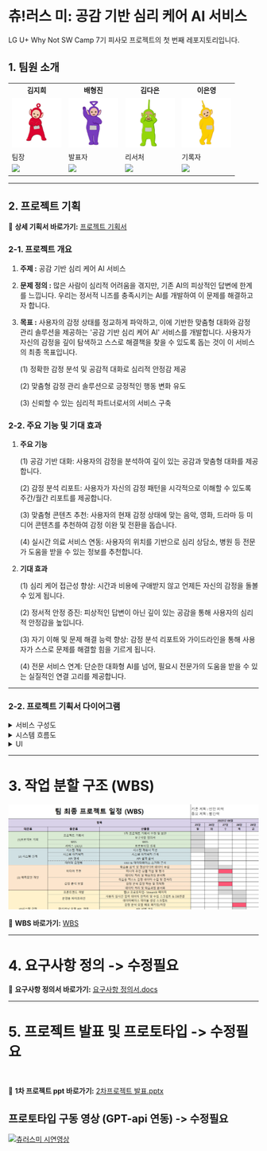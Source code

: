 # 츄!러스 미: 공감 기반 심리 케어 AI 서비스

LG U+ Why Not SW Camp 7기 피사모 프로젝트의 첫 번째 레포지토리입니다.

## 1. 팀원 소개

<table>
  <tr>
    <th>김지희</th>
    <th>배형진</th>
    <th>김다은</th>
    <th>이은영</th>
  </tr>
  <tr>
    <td><img src="소개캐릭터/뽀.jpg" width="100"/></td>
    <td><img src="소개캐릭터/보라돌이.jpg" width="100"/></td>
    <td><img src="소개캐릭터/뚜비.jpg" width="100"/></td>
    <td><img src="소개캐릭터/나나.jpg" width="100"/></td>
  </tr>
  <tr>
    <td>팀장</td>
    <td>발표자</td>
    <td>리서처</td>
    <td>기록자</td>
  </tr>
  <tr>
    <td>
      <a href="https://github.com/jihuikim45">
        <img src="https://img.shields.io/badge/GitHub-Link-black?logo=github&style=flat"/>
      </a>
    </td>
    <td>
      <a href="https://github.com/bhjin97">
        <img src="https://img.shields.io/badge/GitHub-Link-black?logo=github&style=flat"/>
      </a>
    </td>
    <td>
      <a href="https://github.com/damdam1219">
        <img src="https://img.shields.io/badge/GitHub-Link-black?logo=github&style=flat"/>
      </a>
    </td>
    <td>
      <a href="https://github.com/2rlo0">
        <img src="https://img.shields.io/badge/GitHub-Link-black?logo=github&style=flat"/>
      </a>
    </td>
  </tr>
</table>

---
## 2. 프로젝트 기획
🔗 **상세 기획서 바로가기:** [프로젝트 기획서](2프로젝트_산출물/2차프로젝트_기획서.docx)


### 2-1. 프로젝트 개요
1. **주제 :**
공감 기반 심리 케어 AI 서비스

2. **문제 정의 :** 많은 사람이 심리적 어려움을 겪지만, 기존 AI의 피상적인 답변에 한계를 느낍니다. 우리는 정서적 니즈를 충족시키는 AI를 개발하여 이 문제를 해결하고자 합니다.

3. **목표 :** 사용자의 감정 상태를 정교하게 파악하고, 이에 기반한 맞춤형 대화와 감정 관리 솔루션을 제공하는 '공감 기반 심리 케어 AI' 서비스를 개발합니다. 사용자가 자신의 감정을 깊이 탐색하고 스스로 해결책을 찾을 수 있도록 돕는 것이 이 서비스의 최종 목표입니다.

    (1) 정확한 감정 분석 및 공감적 대화로 심리적 안정감 제공

    (2) 맞춤형 감정 관리 솔루션으로 긍정적인 행동 변화 유도

    (3) 신뢰할 수 있는 심리적 파트너로서의 서비스 구축

### 2-2. 주요 기능 및 기대 효과
1. **주요 기능**

    (1) 공감 기반 대화: 사용자의 감정을 분석하여 깊이 있는 공감과 맞춤형 대화를 제공합니다.

    (2) 감정 분석 리포트: 사용자가 자신의 감정 패턴을 시각적으로 이해할 수 있도록 주간/월간 리포트를 제공합니다.

    (3) 맞춤형 콘텐츠 추천: 사용자의 현재 감정 상태에 맞는 음악, 영화, 드라마 등 미디어 콘텐츠를 추천하여 감정 이완 및 전환을 돕습니다.

    (4) 실시간 의료 서비스 연동: 사용자의 위치를 기반으로 심리 상담소, 병원 등 전문가 도움을 받을 수 있는 정보를 추천합니다.

2. **기대 효과**

    (1) 심리 케어 접근성 향상: 시간과 비용에 구애받지 않고 언제든 자신의 감정을 돌볼 수 있게 됩니다.

    (2) 정서적 안정 증진: 피상적인 답변이 아닌 깊이 있는 공감을 통해 사용자의 심리적 안정감을 높입니다.

    (3) 자기 이해 및 문제 해결 능력 향상: 감정 분석 리포트와 가이드라인을 통해 사용자가 스스로 문제를 해결할 힘을 기르게 됩니다.

    (4) 전문 서비스 연계: 단순한 대화형 AI를 넘어, 필요시 전문가의 도움을 받을 수 있는 실질적인 연결 고리를 제공합니다.

---

### 2-2. 프로젝트 기획서 다이어그램
<details><summary>서비스 구성도
</summary>
<img src="2차프로젝트_img/2차프로젝트_서비스구성도.png" />
  </details>

  <details><summary>시스템 흐름도
</summary>
<img src="2차프로젝트_img/2차프로젝트_시스템흐름도.png" />
  </details>

  <details><summary>UI
</summary>
 <tr>
    <td><img src=""/></td>
    <td><img src="" /></td>
    <td><img src="" /></td>
  </tr>
    
 </details>
 
  ---

# 3. 작업 분할 구조 (WBS)

 <img src="2차프로젝트_img/2차프로젝트_WBS.png">
 
🔗 **WBS 바로가기:** [WBS](2프로젝트_산출물/2차프로젝트_WBS(산출물).xlsx)


  ------------------------------

# 4. 요구사항 정의 -> 수정필요

🔗 **요구사항 정의서 바로가기:** [요구사항 정의서.docs](https://github.com/whynotsw-camp/wh07-1st-Pisamo/blob/main/%EC%9A%94%EA%B5%AC%EC%82%AC%ED%95%AD%20%EC%A0%95%EC%9D%98%EC%84%9C.pdf)

----------------------------

# 5. 프로젝트 발표 및 프로토타입 -> 수정필요

<img src=""/>
  
🔗 **1차 프로젝트 ppt 바로가기:** [2차프로젝트 발표.pptx]()
  

## 프로토타입 구동 영상 (GPT-api 연동) -> 수정필요
[![츄러스미 시연영상](https://img.youtube.com/vi/K_wrcCBADBs/0.jpg)](https://youtu.be/K_wrcCBADBs)

  <br>
